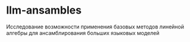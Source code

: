 # llm-ansambles
Исследование возможности применения базовых методов линейной алгебры для ансамблирования больших языковых моделей
